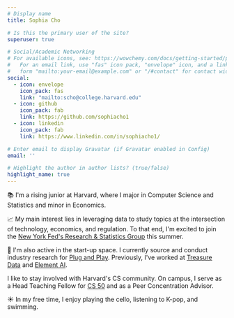 ```yaml
---
# Display name
title: Sophia Cho

# Is this the primary user of the site?
superuser: true

# Social/Academic Networking
# For available icons, see: https://wowchemy.com/docs/getting-started/page-builder/#icons
#   For an email link, use "fas" icon pack, "envelope" icon, and a link in the
#   form "mailto:your-email@example.com" or "/#contact" for contact widget.
social:
  - icon: envelope
    icon_pack: fas
    link: "mailto:scho@college.harvard.edu"
  - icon: github
    icon_pack: fab
    link: https://github.com/sophiacho1
  - icon: linkedin
    icon_pack: fab
    link: https://www.linkedin.com/in/sophiacho1/

# Enter email to display Gravatar (if Gravatar enabled in Config)
email: ''

# Highlight the author in author lists? (true/false)
highlight_name: true
---
```


&#128218; I'm a rising junior at Harvard, where I major in Computer Science and Statistics and minor in Economics.

&#128200; My main interest lies in leveraging data to study topics at the intersection of technology, economics, and regulation. To that end, I'm excited to join the <a href="https://www.newyorkfed.org/aboutthefed/org_rsg.html" target="_blank">New York Fed's Research & Statistics Group</a> this summer.

&#128640; I'm also active in the start-up space. I currently source and conduct industry research for <a href="https://www.plugandplaytechcenter.com/" target="_blank">Plug and Play</a>. Previously, I've worked at <a href="https://www.treasuredata.com/" target="_blank">Treasure Data</a> and <a href="https://www.elementai.com/" target="_blank">Element AI</a>.

I like to stay involved with Harvard's CS community. On campus, I serve as a Head Teaching Fellow for <a href="https://cs50.harvard.edu/college/2022/fall/" target="_blank">CS 50</a> and as a Peer Concentration Advisor.

&#9728;&#65039; In my free time, I enjoy playing the cello, listening to K-pop, and swimming.
